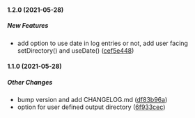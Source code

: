 #### 1.2.0 (2021-05-28)

##### New Features

*  add option to use date in log entries or not, add user facing setDirectory() and useDate() ([cef5e448](https://github.com/MaxJohnson/extendscript_logfile/commit/cef5e448257cfb4003a158ed89bd722c546d39aa))


#### 1.1.0 (2021-05-28)

##### Other Changes

*  bump version and add CHANGELOG.md ([df83b96a](https://github.com/MaxJohnson/extendscript_logfile/commit/df83b96ac26758d755a61192218e3ff6aaff9a72))
*  option for user defined output directory ([6f933cec](https://github.com/MaxJohnson/extendscript_logfile/commit/6f933cec379a481730c27a2c9222e63d16b472e2))